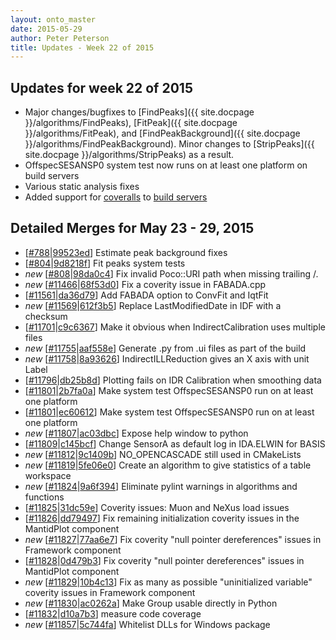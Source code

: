```yaml
---
layout: onto_master
date: 2015-05-29
author: Peter Peterson
title: Updates - Week 22 of 2015
---
```

Updates for week 22 of 2015
---------------------------
* Major changes/bugfixes to [FindPeaks]({{ site.docpage }}/algorithms/FindPeaks), [FitPeak]({{ site.docpage }}/algorithms/FitPeak), and [FindPeakBackground]({{ site.docpage }}/algorithms/FindPeakBackground). Minor changes to [StripPeaks]({{ site.docpage }}/algorithms/StripPeaks) as a result.
* OffspecSESANSP0 system test now runs on at least one platform on build servers
* Various static analysis fixes
* Added support for [coveralls](https://coveralls.io/r/mantidproject/mantid) to [build servers](http://builds.mantidproject.org/view/Static%20Analysis/job/coveralls_build_and_submit/)

Detailed Merges for May 23 - 29, 2015
-------------------------------------
* \[[#788](https://github.com/mantidproject/mantid/pull/788)\|[99523ed](https://github.com/mantidproject/mantid/commit/99523ed60e2cf3d7e8a85b5284b767374d8d31ed)\] Estimate peak background fixes
* \[[#804](https://github.com/mantidproject/mantid/pull/804)\|[9d8218f](https://github.com/mantidproject/mantid/commit/9d8218fdd0c174f1461e4de6d85a1fd8751611d3)\] Fit peaks system tests
* *new* \[[#808](https://github.com/mantidproject/mantid/pull/808)\|[98da0c4](https://github.com/mantidproject/mantid/commit/98da0c44816c3ebab8f07c1b54ac86b5e248d014)\] Fix invalid Poco::URI path when missing trailing /.
* *new* \[[#11466](http://trac.mantidproject.org/mantid/ticket/11466)\|[68f53d0](https://github.com/mantidproject/mantid/commit/68f53d08eeab1c33b5f2dbf83d281c069d9a63a0)\] Fix a coverity issue in FABADA.cpp
* \[[#11561](http://trac.mantidproject.org/mantid/ticket/11561)\|[da36d79](https://github.com/mantidproject/mantid/commit/da36d79dc63ef37a010303b988e779c49ce314e4)\] Add FABADA option to ConvFit and IqtFit
* *new* \[[#11569](http://trac.mantidproject.org/mantid/ticket/11569)\|[612f3b5](https://github.com/mantidproject/mantid/commit/612f3b571ca2bb06d87b758e1b3451cf8ed6e383)\] Replace LastModifiedDate in IDF with a checksum
* \[[#11701](http://trac.mantidproject.org/mantid/ticket/11701)\|[c9c6367](https://github.com/mantidproject/mantid/commit/c9c63670bb5670907cff646eca2d30e317935db6)\] Make it obvious when IndirectCalibration uses multiple files
* *new* \[[#11755](http://trac.mantidproject.org/mantid/ticket/11755)\|[aaf558e](https://github.com/mantidproject/mantid/commit/aaf558e4d15672993eb9d9ba4832d1a45e9fc1a0)\] Generate .py from .ui files as part of the build
* *new* \[[#11758](http://trac.mantidproject.org/mantid/ticket/11758)\|[8a93626](https://github.com/mantidproject/mantid/commit/8a93626cdb6fd965835c2ea2947d0ca5f90817e9)\] IndirectILLReduction gives an X axis with unit Label
* \[[#11796](http://trac.mantidproject.org/mantid/ticket/11796)\|[db25b8d](https://github.com/mantidproject/mantid/commit/db25b8d825dc3fe6fd7d0c85cf221f07f61bef53)\] Plotting fails on IDR Calibration when smoothing data
* \[[#11801](http://trac.mantidproject.org/mantid/ticket/11801)\|[2b7fa0a](https://github.com/mantidproject/mantid/commit/2b7fa0a658aac560aabe31f23d315265ecfca9e9)\] Make system test OffspecSESANSP0 run on at least one platform
* \[[#11801](http://trac.mantidproject.org/mantid/ticket/11801)\|[ec60612](https://github.com/mantidproject/mantid/commit/ec60612cbaf5c4843b77782ce93e55bc15d2de7e)\] Make system test OffspecSESANSP0 run on at least one platform
* *new* \[[#11807](http://trac.mantidproject.org/mantid/ticket/11807)\|[ac03dbc](https://github.com/mantidproject/mantid/commit/ac03dbcc860c48905fd6c7121de079191f88d851)\] Expose help window to python
* \[[#11809](http://trac.mantidproject.org/mantid/ticket/11809)\|[c145bcf](https://github.com/mantidproject/mantid/commit/c145bcf0e87f27e7171b4ee9bd4f579c4e0b053b)\] Change SensorA as default log in IDA.ELWIN for BASIS
* *new* \[[#11812](http://trac.mantidproject.org/mantid/ticket/11812)\|[9c1409b](https://github.com/mantidproject/mantid/commit/9c1409b625833654edc5bea06a7d0d79790ed921)\] NO_OPENCASCADE still used in CMakeLists
* *new* \[[#11819](http://trac.mantidproject.org/mantid/ticket/11819)\|[5fe06e0](https://github.com/mantidproject/mantid/commit/5fe06e0556e9e2f72839372e324cb820d4e153e7)\] Create an algorithm to give statistics of a table workspace
* *new* \[[#11824](http://trac.mantidproject.org/mantid/ticket/11824)\|[9a6f394](https://github.com/mantidproject/mantid/commit/9a6f3942252eea39312ccd11233b7657d3f3b37d)\] Eliminate pylint warnings in algorithms and functions
* \[[#11825](http://trac.mantidproject.org/mantid/ticket/11825)\|[31dc59e](https://github.com/mantidproject/mantid/commit/31dc59eea8f8513880fa2390dfc051066e1ad43e)\] Coverity issues: Muon and NeXus load issues
* \[[#11826](http://trac.mantidproject.org/mantid/ticket/11826)\|[dd79497](https://github.com/mantidproject/mantid/commit/dd794978863df47da68320e002822d10df901c00)\] Fix remaining initialization coverity issues in the MantidPlot component
* *new* \[[#11827](http://trac.mantidproject.org/mantid/ticket/11827)\|[77aa6e7](https://github.com/mantidproject/mantid/commit/77aa6e78c2e5c672d50f15040c5b298b2c262b4e)\] Fix coverity "null pointer dereferences" issues in Framework component
* \[[#11828](http://trac.mantidproject.org/mantid/ticket/11828)\|[0d479b3](https://github.com/mantidproject/mantid/commit/0d479b34f2de63de15bfb236714832576b96c634)\] Fix coverity "null pointer dereferences" issues in MantidPlot component
* *new* \[[#11829](http://trac.mantidproject.org/mantid/ticket/11829)\|[10b4c13](https://github.com/mantidproject/mantid/commit/10b4c13e5c6d53d885d833422427d0dfbe1ac9b2)\] Fix as many as possible "uninitialized variable" coverity issues in Framework component
* *new* \[[#11830](http://trac.mantidproject.org/mantid/ticket/11830)\|[ac0262a](https://github.com/mantidproject/mantid/commit/ac0262a566a4648220d7d9d988cbec12d1ef8d46)\] Make Group usable directly in Python
* \[[#11832](http://trac.mantidproject.org/mantid/ticket/11832)\|[d10a7b3](https://github.com/mantidproject/mantid/commit/d10a7b3f2941d06b4a6d69eac9d16fb5ae1edd80)\] measure code coverage
* *new* \[[#11857](http://trac.mantidproject.org/mantid/ticket/11857)\|[5c744fa](https://github.com/mantidproject/mantid/commit/5c744fa628ddf9ef9a8c134029e04f4b21dc9c0e)\] Whitelist DLLs for Windows package
